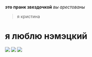 **это пранк звездочкой**
*вы арестованы*
>я кристина 
# я люблю нэмэцкий
![](https://memepedia.ru/wp-content/uploads/2018/01/14014760737580-%E2%80%94-%D0%BA%D0%BE%D0%BF%D0%B8%D1%8F-1.jpg)
![](http://301-1.ru/gen-mems/img_mems/2015_04_04_0c9f0f7977503899ce5e1c600dd37fd2.jpg)
![](https://gif.cmtt.space/5/tj_articles_2/marnie-the-dog/b1/429dmarnie-the-dog-540dedd45ad08.jpg)
